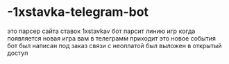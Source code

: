 # -1xstavka-telegram-bot
это парсер сайта  ставок 1xstavkav
бот парсит линию игр когда появляется новая игра вам в телеграмм приходит это новое события
бот был написан под заказ связи с неоплатой был выложен в открытый  доступ
